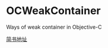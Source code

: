 # OCWeakContainer
Ways of weak container in Objective-C

[简书地址](http://www.jianshu.com/p/f0c33d6c39bb)
